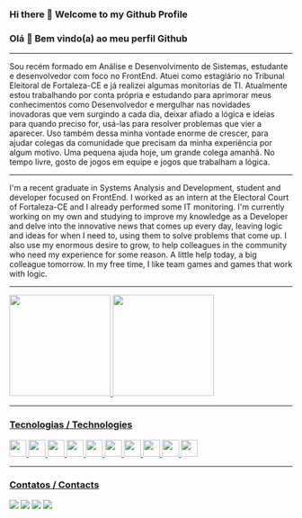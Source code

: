 ### Hi there 👋 Welcome to my Github Profile
### Olá 👋 Bem vindo(a) ao meu perfil Github

<hr/>

<p>Sou recém formado em Análise e Desenvolvimento de Sistemas, estudante e desenvolvedor com foco no FrontEnd. Atuei como estagiário no Tribunal Eleitoral de Fortaleza-CE e já realizei algumas monitorias de TI. Atualmente estou trabalhando por conta própria e estudando para aprimorar meus conhecimentos como Desenvolvedor e mergulhar nas novidades inovadoras que vem surgindo a cada dia, deixar afiado a lógica e ideias para quando preciso for, usá-las para resolver problemas que vier a aparecer. Uso também dessa minha vontade enorme de crescer, para ajudar colegas da comunidade que precisam da minha experiência por algum motivo. Uma pequena ajuda hoje, um grande colega amanhã. No tempo livre, gosto de jogos em equipe e jogos que trabalham a lógica.</p>

<hr />

<p>I'm a recent graduate in Systems Analysis and Development, student and developer focused on FrontEnd. I worked as an intern at the Electoral Court of Fortaleza-CE and I already performed some IT monitoring. I'm currently working on my own and studying to improve my knowledge as a Developer and delve into the innovative news that comes up every day, leaving logic and ideas for when I need to, using them to solve problems that come up. I also use my enormous desire to grow, to help colleagues in the community who need my experience for some reason. A little help today, a big colleague tomorrow. In my free time, I like team games and games that work with logic.</p>

<hr/>

<div>
<a href="https://github.com/seu-usuário-aqui">
<img height="180em" src="https://github-readme-stats.vercel.app/api/top-langs/?username=mascou9090&layout=compact&langs_count=7&theme=dracula"/>
<img height="180em" src="https://github-readme-stats.vercel.app/api?username=mascou9090&show_icons=true&theme=dracula&include_all_commits=true&count_private=true"/>
</div>

<hr/>

### Tecnologias / Technologies

<div>
<img src="https://cdn.jsdelivr.net/gh/devicons/devicon/icons/typescript/typescript-plain.svg" width="30" height="30"/>
<img src="https://cdn.jsdelivr.net/gh/devicons/devicon/icons/react/react-original.svg" width="30" height="30"/>
<img src="https://cdn.jsdelivr.net/gh/devicons/devicon/icons/bootstrap/bootstrap-original.svg" width="30" height="30"/>
<img src="https://cdn.jsdelivr.net/gh/devicons/devicon/icons/jest/jest-plain.svg" width="30" height="30"/>
<img src="https://cdn.jsdelivr.net/gh/devicons/devicon/icons/postgresql/postgresql-original.svg" width="30" height="30"/>
<img src="https://cdn.jsdelivr.net/gh/devicons/devicon/icons/git/git-original.svg" width="30" height="30"/>
<img src="https://cdn.jsdelivr.net/gh/devicons/devicon/icons/csharp/csharp-line.svg" width="30" height="30"/>
<img src="https://cdn.jsdelivr.net/gh/devicons/devicon/icons/nodejs/nodejs-original.svg" width="30" height="30"/>
<img src="https://cdn.jsdelivr.net/gh/devicons/devicon/icons/heroku/heroku-original.svg" width="30" height="30"/>
<img src="https://cdn.jsdelivr.net/gh/devicons/devicon/icons/figma/figma-original.svg" width="30" height="30"/>
          
          
</div>

<hr />        
          
### Contatos / Contacts       

<div>
<a href="https://instagram.com/mascondes_soeu" target="_blank"><img src="https://img.shields.io/badge/-Instagram-%23E4405F?style=for-the-badge&logo=instagram&logoColor=white" target="_blank"></a>
<a href="https://www.twitch.tv/MarcondesFPro" target="_blank"><img src="https://img.shields.io/badge/Twitch-9146FF?style=for-the-badge&logo=twitch&logoColor=white" target="_blank"></a>
<a href = "mailto:contato@marcondessam@gmail.com"><img src="https://img.shields.io/badge/Gmail-D14836?style=for-the-badge&logo=gmail&logoColor=white" target="_blank"></a>
<a href="https://www.linkedin.com/in/https://www.linkedin.com/in/marcondes-%F0%9F%8F%B3%EF%B8%8F%E2%80%8D%F0%9F%8C%88-48aa231ab/" target="_blank"><img src="https://img.shields.io/badge/-LinkedIn-%230077B5?style=for-the-badge&logo=linkedin&logoColor=white" target="_blank"></a>   
</div>

